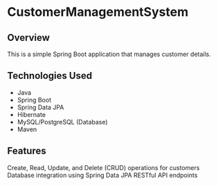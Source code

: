 # CustomerManagementSystem
## Overview
This is a simple Spring Boot application that manages customer details.

## Technologies Used
- Java
- Spring Boot
- Spring Data JPA
- Hibernate
- MySQL/PostgreSQL (Database)
- Maven
## Features
Create, Read, Update, and Delete (CRUD) operations for customers
Database integration using Spring Data JPA
RESTful API endpoints

